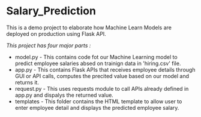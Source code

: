 # Salary_Prediction
This is a demo project to elaborate how Machine Learn Models are deployed on production using Flask API.




*This project has four major parts :*

- model.py - This contains code fot our Machine Learning model to predict employee salaries absed on trainign data in 'hiring.csv' file.
- app.py - This contains Flask APIs that receives employee details through GUI or API calls, computes the precited value based on our model and returns it.
- request.py - This uses requests module to call APIs already defined in app.py and dispalys the returned value.
- templates - This folder contains the HTML template to allow user to enter employee detail and displays the predicted employee salary.
